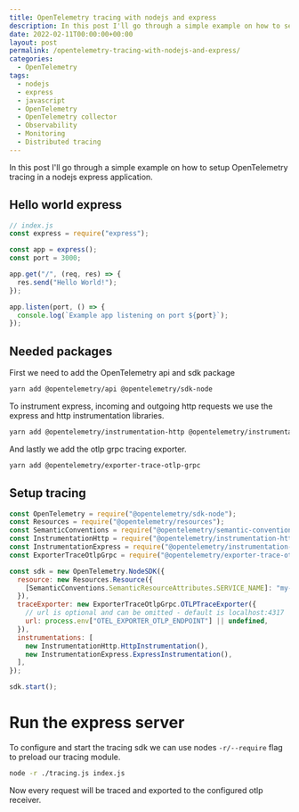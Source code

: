 ```yaml
---
title: OpenTelemetry tracing with nodejs and express
description: In this post I'll go through a simple example on how to setup OpenTelemetry tracing in a nodejs express application.
date: 2022-02-11T00:00:00+00:00
layout: post
permalink: /opentelemetry-tracing-with-nodejs-and-express/
categories:
  - OpenTelemetry
tags:
  - nodejs
  - express
  - javascript
  - OpenTelemetry
  - OpenTelemetry collector
  - Observability
  - Monitoring
  - Distributed tracing
---
```


In this post I'll go through a simple example on how to setup OpenTelemetry tracing in a nodejs express application.

## Hello world express

```js
// index.js
const express = require("express");

const app = express();
const port = 3000;

app.get("/", (req, res) => {
  res.send("Hello World!");
});

app.listen(port, () => {
  console.log(`Example app listening on port ${port}`);
});
```

## Needed packages

First we need to add the OpenTelemetry api and sdk package

```sh
yarn add @opentelemetry/api @opentelemetry/sdk-node
```

To instrument express, incoming and outgoing http requests we use the express and http instrumentation libraries.

```sh
yarn add @opentelemetry/instrumentation-http @opentelemetry/instrumentation-express
```

And lastly we add the otlp grpc tracing exporter.

```sh
yarn add @opentelemetry/exporter-trace-otlp-grpc
```

## Setup tracing

```js
const OpenTelemetry = require("@opentelemetry/sdk-node");
const Resources = require("@opentelemetry/resources");
const SemanticConventions = require("@opentelemetry/semantic-conventions");
const InstrumentationHttp = require("@opentelemetry/instrumentation-http");
const InstrumentationExpress = require("@opentelemetry/instrumentation-express");
const ExporterTraceOtlpGrpc = require("@opentelemetry/exporter-trace-otlp-grpc");

const sdk = new OpenTelemetry.NodeSDK({
  resource: new Resources.Resource({
    [SemanticConventions.SemanticResourceAttributes.SERVICE_NAME]: "my-service",
  }),
  traceExporter: new ExporterTraceOtlpGrpc.OTLPTraceExporter({
    // url is optional and can be omitted - default is localhost:4317
    url: process.env["OTEL_EXPORTER_OTLP_ENDPOINT"] || undefined,
  }),
  instrumentations: [
    new InstrumentationHttp.HttpInstrumentation(),
    new InstrumentationExpress.ExpressInstrumentation(),
  ],
});

sdk.start();
```

# Run the express server
To configure and start the tracing sdk we can use nodes `-r/--require` flag to preload our tracing module.

```sh
node -r ./tracing.js index.js
```

Now every request will be traced and exported to the configured otlp receiver.

